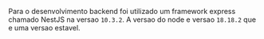 Para o desenvolvimento backend foi utilizado um framework express chamado NestJS na versao `10.3.2`.
A versao do node e versao `18.18.2` que e uma versao estavel.



